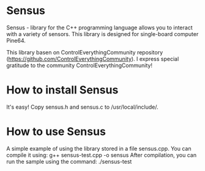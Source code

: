 # Sensus
Sensus - library for the C++ programming language  allows you to interact with a variety of sensors.
This library is designed for single-board computer Pine64.

This library basen on ControlEverythingCommunity repository (https://github.com/ControlEverythingCommunity).
I express special gratitude to the community ControlEverythingCommunity!

# How to install Sensus
It's easy! Copy sensus.h and sensus.c to /usr/local/include/. 

# How to use Sensus
A simple example of using the library stored in a file sensus.cpp. You can compile it using:
g++ sensus-test.cpp -o sensus
After compilation, you can run the sample using the command:
./sensus-test
